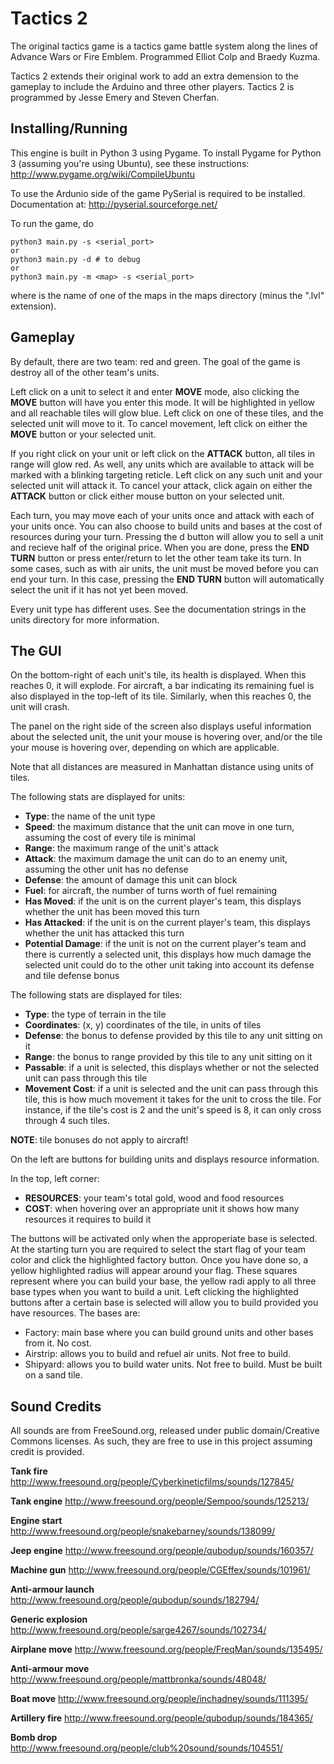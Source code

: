 Tactics 2
=======

The original tactics game is a tactics game battle system along the lines of 
Advance Wars or Fire Emblem. Programmed Elliot Colp and Braedy Kuzma.

Tactics 2 extends their original work to add an extra demension to the 
gameplay to include the Arduino and three other players.
Tactics 2 is programmed by Jesse Emery and Steven Cherfan.

Installing/Running
------------------

This engine is built in Python 3 using Pygame. To install Pygame for Python 3
(assuming you're using Ubuntu), see these instructions:
http://www.pygame.org/wiki/CompileUbuntu

To use the Ardunio side of the game PySerial is required to be installed.
Documentation at: http://pyserial.sourceforge.net/

To run the game, do

    python3 main.py -s <serial_port>
    or
    python3 main.py -d # to debug
    or
    python3 main.py -m <map> -s <serial_port>

where <map> is the name of one of the maps in the maps directory (minus 
the ".lvl" extension).

Gameplay
--------

By default, there are two team: red and green. The goal of the game is 
destroy all of the other team's units.

Left click on a unit to select it and enter **MOVE** mode, also clicking 
the **MOVE** button will have you enter this mode. It will be highlighted
in yellow and all reachable tiles will glow blue. Left click on one of these tiles, 
and the selected unit will move to it. To cancel movement, 
left click on either the **MOVE** button or your selected unit.

If you right click on  your unit or left click on the **ATTACK** button, 
all tiles in range will glow red. As well, any units which are available 
to attack will be marked with a blinking targeting reticle.
Left click on any such unit and your selected unit will attack it. 
To cancel your attack, click again on either the **ATTACK** button or 
click either mouse button on your selected unit.

Each turn, you may move each of your units once and attack with each of your 
units once. You can also choose to build units and bases at the cost of 
resources during your turn. Pressing the d button will allow you to
sell a unit and recieve half of the original price. 
When you are done, press the **END TURN** button or press enter/return
to let the other team take its turn. In some cases, such as with air units, the unit 
must be moved before you can end your turn. In this case, pressing the **END 
TURN** button will automatically select the unit if it has not yet been moved.


Every unit type has different uses. See the documentation strings in the 
units directory for more information.

The GUI
-------

On the bottom-right of each unit's tile, its health is displayed. When this 
reaches 0, it will explode. For aircraft, a bar indicating its remaining 
fuel is also displayed in the top-left of its tile. Similarly, when this 
reaches 0, the unit will crash.

The panel on the right side of the screen also displays useful information 
about the selected unit, the unit your mouse is hovering over, and/or the 
tile your mouse is hovering over, depending on which are applicable.

Note that all distances are measured in Manhattan distance using units of 
tiles.

The following stats are displayed for units:

- **Type**: the name of the unit type
- **Speed**: the maximum distance that the unit can move in one turn, assuming
  the cost of every tile is minimal
- **Range**: the maximum range of the unit's attack
- **Attack**: the maximum damage the unit can do to an enemy unit, assuming the
  other unit has no defense
- **Defense**: the amount of damage this unit can block
- **Fuel**: for aircraft, the number of turns worth of fuel remaining
- **Has Moved**: if the unit is on the current player's team, this displays
  whether the unit has been moved this turn
- **Has Attacked**: if the unit is on the current player's team, this displays
  whether the unit has attacked this turn
- **Potential Damage**: if the unit is not on the current player's team and
  there is currently a selected unit, this displays how much damage the selected
  unit could do to the other unit taking into account its defense and tile
  defense bonus

The following stats are displayed for tiles:

- **Type**: the type of terrain in the tile
- **Coordinates**: (x, y) coordinates of the tile, in units of tiles
- **Defense**: the bonus to defense provided by this tile to any unit sitting on
  it
- **Range**: the bonus to range provided by this tile to any unit sitting on it
- **Passable**: if a unit is selected, this displays whether or not the selected
  unit can pass through this tile
- **Movement Cost**: if a unit is selected and the unit can pass through this
  tile, this is how much movement it takes for the unit to cross the tile. For
  instance, if the tile's cost is 2 and the unit's speed is 8, it can only cross
  through 4 such tiles.

**NOTE**: tile bonuses do not apply to aircraft!

On the left are buttons for building units and displays resource information.

In the top, left corner:
- **RESOURCES**: your team's total gold, wood and food resources
- **COST**: when hovering over an appropriate unit it shows how many resources
  it requires to build it

The buttons will be activated only when the approperiate base is selected. At the starting
turn you are required to select the start flag of your team color and click the highlighted
factory button. Once you have done so, a yellow highlighted radius will appear around your
flag. These squares represent where you can build your base, the yellow radi apply to all
three base types when you want to build a unit. Left clicking the highlighted buttons after a 
certain base is selected will allow you to build provided you have resources.
The bases are:
- Factory: main base where you can build ground units and other bases from it. No cost.
- Airstrip: allows you to build and refuel air units. Not free to build.
- Shipyard: allows you to build water units. Not free to build. Must be built on a sand tile.

Sound Credits
-------------
All sounds are from FreeSound.org, released under public domain/Creative Commons
licenses. As such, they are free to use in this project assuming credit is
provided.

**Tank fire**
http://www.freesound.org/people/Cyberkineticfilms/sounds/127845/

**Tank engine**
http://www.freesound.org/people/Sempoo/sounds/125213/

**Engine start**
http://www.freesound.org/people/snakebarney/sounds/138099/

**Jeep engine**
http://www.freesound.org/people/qubodup/sounds/160357/

**Machine gun**
http://www.freesound.org/people/CGEffex/sounds/101961/

**Anti-armour launch**
http://www.freesound.org/people/qubodup/sounds/182794/

**Generic explosion**
http://www.freesound.org/people/sarge4267/sounds/102734/

**Airplane move**
http://www.freesound.org/people/FreqMan/sounds/135495/

**Anti-armour move**
http://www.freesound.org/people/mattbronka/sounds/48048/

**Boat move**
http://www.freesound.org/people/inchadney/sounds/111395/

**Artillery fire**
http://www.freesound.org/people/qubodup/sounds/184365/

**Bomb drop**
http://www.freesound.org/people/club%20sound/sounds/104551/
